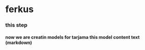 # ferkus

### this step
#### now we are creatin models for tarjama this model content text (markdown) 
